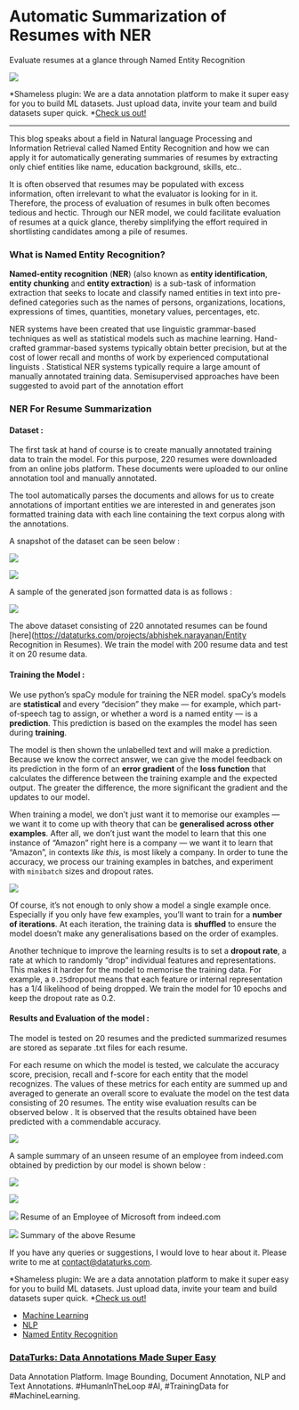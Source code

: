 # Automatic Summarization of Resumes with NER

Evaluate resumes at a glance through Named Entity Recognition


![](https://cdn-images-1.medium.com/max/1600/1*-FxcRx8fSgtr6fhMQ_pUdw.png)

*Shameless plugin: We are a data annotation platform to make it super easy for
you to build ML datasets. Just upload data, invite your team and build datasets
super quick. *[Check us out!](https://www.dataturks.com/)

*****
This blog speaks about a field in Natural language Processing and Information
Retrieval called Named Entity Recognition and how we can apply it for
automatically generating summaries of resumes by extracting only chief entities
like name, education background, skills, etc..

It is often observed that resumes may be populated with excess information,
often irrelevant to what the evaluator is looking for in it. Therefore, the
process of evaluation of resumes in bulk often becomes tedious and hectic.
Through our NER model, we could facilitate evaluation of resumes at a quick
glance, thereby simplifying the effort required in shortlisting candidates among
a pile of resumes.

### What is Named Entity Recognition?

**Named-entity recognition** (**NER**) (also known as **entity identification**,
**entity chunking** and **entity extraction**) is a sub-task of information
extraction that seeks to locate and classify named entities in text into
pre-defined categories such as the names of persons, organizations, locations,
expressions of times, quantities, monetary values, percentages, etc.

NER systems have been created that use linguistic grammar-based techniques as
well as statistical models such as machine learning. Hand-crafted grammar-based
systems typically obtain better precision, but at the cost of lower recall and
months of work by experienced computational linguists . Statistical NER systems
typically require a large amount of manually annotated training data.
Semisupervised approaches have been suggested to avoid part of the annotation
effort

### NER For Resume Summarization

#### Dataset :

The first task at hand of course is to create manually annotated training data
to train the model. For this purpose, 220 resumes were downloaded from an online
jobs platform. These documents were uploaded to our online annotation tool and
manually annotated.

The tool automatically parses the documents and allows for us to create
annotations of important entities we are interested in and generates json
formatted training data with each line containing the text corpus along with the
annotations.

A snapshot of the dataset can be seen below :

![](https://cdn-images-1.medium.com/max/1600/1*vElncAMvCKZW__k54-yUaQ.png)

![](https://cdn-images-1.medium.com/max/1600/1*To9SfGPmn9Y26ANJz30UxA.png)

A sample of the generated json formatted data is as follows :

![](https://cdn-images-1.medium.com/max/1600/1*Z8WDPba2EAWOKbHnC651kw.png)

The above dataset consisting of 220 annotated resumes can be found
[here](https://dataturks.com/projects/abhishek.narayanan/Entity Recognition in
Resumes). We train the model with 200 resume data and test it on 20 resume data.

#### Training the Model :

We use python’s spaCy module for training the NER model. spaCy’s models are
**statistical** and every “decision” they make — for example, which
part-of-speech tag to assign, or whether a word is a named entity — is a
**prediction**. This prediction is based on the examples the model has seen
during **training**.

The model is then shown the unlabelled text and will make a prediction. Because
we know the correct answer, we can give the model feedback on its prediction in
the form of an **error gradient** of the **loss function** that calculates the
difference between the training example and the expected output. The greater the
difference, the more significant the gradient and the updates to our model.

When training a model, we don’t just want it to memorise our examples — we want
it to come up with theory that can be **generalised across other examples**.
After all, we don’t just want the model to learn that this one instance of
“Amazon” right here is a company — we want it to learn that “Amazon”, in
contexts *like this*, is most likely a company. In order to tune the accuracy,
we process our training examples in batches, and experiment with `minibatch`
sizes and dropout rates.

![](https://cdn-images-1.medium.com/max/1600/1*d_n3GrPdcXHR5TS69k-Ylg.png)

Of course, it’s not enough to only show a model a single example once.
Especially if you only have few examples, you’ll want to train for a **number of
iterations**. At each iteration, the training data is **shuffled** to ensure the
model doesn’t make any generalisations based on the order of examples.

Another technique to improve the learning results is to set a **dropout rate**,
a rate at which to randomly “drop” individual features and representations. This
makes it harder for the model to memorise the training data. For example, a
`0.25`dropout means that each feature or internal representation has a 1/4
likelihood of being dropped. We train the model for 10 epochs and keep the
dropout rate as 0.2.

#### Results and Evaluation of the model :

The model is tested on 20 resumes and the predicted summarized resumes are
stored as separate .txt files for each resume.

For each resume on which the model is tested, we calculate the accuracy score,
precision, recall and f-score for each entity that the model recognizes. The
values of these metrics for each entity are summed up and averaged to generate
an overall score to evaluate the model on the test data consisting of 20
resumes. The entity wise evaluation results can be observed below . It is
observed that the results obtained have been predicted with a commendable
accuracy.

![](https://cdn-images-1.medium.com/max/1600/1*exVBjbxgV_XSUb_AH4kxzg.png)

A sample summary of an unseen resume of an employee from indeed.com obtained by
prediction by our model is shown below :

![](https://cdn-images-1.medium.com/max/800/1*bPAX5IlB8HkterKYv3IijQ.png)

![](https://cdn-images-1.medium.com/max/800/1*DUTGplvftb69cvUKSAzwJQ.png)

![](https://cdn-images-1.medium.com/max/1200/1*dJ1Ns1CXRgGV_woMxquJVw.png)
<span class="figcaption_hack">Resume of an Employee of Microsoft from indeed.com</span>

![](https://cdn-images-1.medium.com/max/1600/1*eZpeU5I-btKMTylfV3nEEA.png)
<span class="figcaption_hack">Summary of the above Resume</span>

If you have any queries or suggestions, I would love to hear about it. Please
write to me at contact@dataturks.com.



*Shameless plugin: We are a data annotation platform to make it super easy for
you to build ML datasets. Just upload data, invite your team and build datasets
super quick. *[Check us out!](https://dataturks.com/index.php)

* [Machine Learning](https://medium.com/tag/machine-learning?source=post)
* [NLP](https://medium.com/tag/nlp?source=post)
* [Named Entity
Recognition](https://medium.com/tag/named-entity-recognition?source=post)

 ### [DataTurks: Data Annotations Made Super Easy](https://medium.com/@dataturks)

Data Annotation Platform. Image Bounding, Document Annotation, NLP and Text
Annotations. #HumanInTheLoop #AI, #TrainingData for #MachineLearning.

